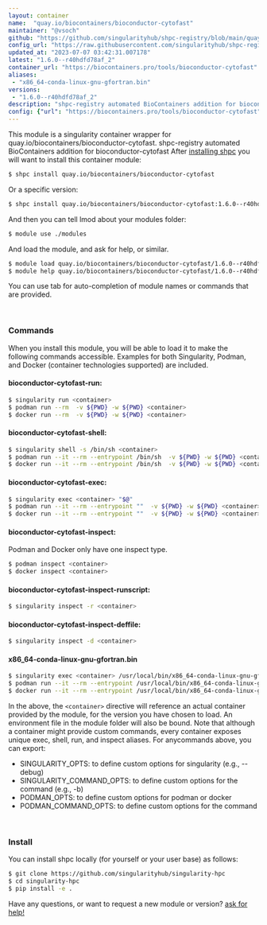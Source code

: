 ```yaml
---
layout: container
name:  "quay.io/biocontainers/bioconductor-cytofast"
maintainer: "@vsoch"
github: "https://github.com/singularityhub/shpc-registry/blob/main/quay.io/biocontainers/bioconductor-cytofast/container.yaml"
config_url: "https://raw.githubusercontent.com/singularityhub/shpc-registry/main/quay.io/biocontainers/bioconductor-cytofast/container.yaml"
updated_at: "2023-07-07 03:42:31.007178"
latest: "1.6.0--r40hdfd78af_2"
container_url: "https://biocontainers.pro/tools/bioconductor-cytofast"
aliases:
 - "x86_64-conda-linux-gnu-gfortran.bin"
versions:
 - "1.6.0--r40hdfd78af_2"
description: "shpc-registry automated BioContainers addition for bioconductor-cytofast"
config: {"url": "https://biocontainers.pro/tools/bioconductor-cytofast", "maintainer": "@vsoch", "description": "shpc-registry automated BioContainers addition for bioconductor-cytofast", "latest": {"1.6.0--r40hdfd78af_2": "sha256:d744159806349beacd0ad7a9cc80d14a9a8f32facafc1c01d6ead80c8e8eb29d"}, "tags": {"1.6.0--r40hdfd78af_2": "sha256:d744159806349beacd0ad7a9cc80d14a9a8f32facafc1c01d6ead80c8e8eb29d"}, "docker": "quay.io/biocontainers/bioconductor-cytofast", "aliases": {"x86_64-conda-linux-gnu-gfortran.bin": "/usr/local/bin/x86_64-conda-linux-gnu-gfortran.bin"}}
---
```


This module is a singularity container wrapper for quay.io/biocontainers/bioconductor-cytofast.
shpc-registry automated BioContainers addition for bioconductor-cytofast
After [installing shpc](#install) you will want to install this container module:


```bash
$ shpc install quay.io/biocontainers/bioconductor-cytofast
```

Or a specific version:

```bash
$ shpc install quay.io/biocontainers/bioconductor-cytofast:1.6.0--r40hdfd78af_2
```

And then you can tell lmod about your modules folder:

```bash
$ module use ./modules
```

And load the module, and ask for help, or similar.

```bash
$ module load quay.io/biocontainers/bioconductor-cytofast/1.6.0--r40hdfd78af_2
$ module help quay.io/biocontainers/bioconductor-cytofast/1.6.0--r40hdfd78af_2
```

You can use tab for auto-completion of module names or commands that are provided.

<br>

### Commands

When you install this module, you will be able to load it to make the following commands accessible.
Examples for both Singularity, Podman, and Docker (container technologies supported) are included.

#### bioconductor-cytofast-run:

```bash
$ singularity run <container>
$ podman run --rm  -v ${PWD} -w ${PWD} <container>
$ docker run --rm  -v ${PWD} -w ${PWD} <container>
```

#### bioconductor-cytofast-shell:

```bash
$ singularity shell -s /bin/sh <container>
$ podman run --it --rm --entrypoint /bin/sh  -v ${PWD} -w ${PWD} <container>
$ docker run --it --rm --entrypoint /bin/sh  -v ${PWD} -w ${PWD} <container>
```

#### bioconductor-cytofast-exec:

```bash
$ singularity exec <container> "$@"
$ podman run --it --rm --entrypoint ""  -v ${PWD} -w ${PWD} <container> "$@"
$ docker run --it --rm --entrypoint ""  -v ${PWD} -w ${PWD} <container> "$@"
```

#### bioconductor-cytofast-inspect:

Podman and Docker only have one inspect type.

```bash
$ podman inspect <container>
$ docker inspect <container>
```

#### bioconductor-cytofast-inspect-runscript:

```bash
$ singularity inspect -r <container>
```

#### bioconductor-cytofast-inspect-deffile:

```bash
$ singularity inspect -d <container>
```


#### x86_64-conda-linux-gnu-gfortran.bin

```bash
$ singularity exec <container> /usr/local/bin/x86_64-conda-linux-gnu-gfortran.bin
$ podman run --it --rm --entrypoint /usr/local/bin/x86_64-conda-linux-gnu-gfortran.bin   -v ${PWD} -w ${PWD} <container> -c " $@"
$ docker run --it --rm --entrypoint /usr/local/bin/x86_64-conda-linux-gnu-gfortran.bin   -v ${PWD} -w ${PWD} <container> -c " $@"
```



In the above, the `<container>` directive will reference an actual container provided
by the module, for the version you have chosen to load. An environment file in the
module folder will also be bound. Note that although a container
might provide custom commands, every container exposes unique exec, shell, run, and
inspect aliases. For anycommands above, you can export:

 - SINGULARITY_OPTS: to define custom options for singularity (e.g., --debug)
 - SINGULARITY_COMMAND_OPTS: to define custom options for the command (e.g., -b)
 - PODMAN_OPTS: to define custom options for podman or docker
 - PODMAN_COMMAND_OPTS: to define custom options for the command

<br>

### Install

You can install shpc locally (for yourself or your user base) as follows:

```bash
$ git clone https://github.com/singularityhub/singularity-hpc
$ cd singularity-hpc
$ pip install -e .
```

Have any questions, or want to request a new module or version? [ask for help!](https://github.com/singularityhub/singularity-hpc/issues)